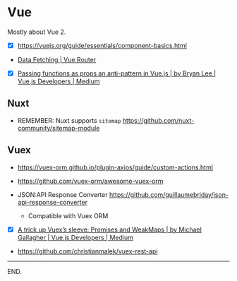 # Vue

Mostly about Vue 2.

- [x] https://vuejs.org/guide/essentials/component-basics.html

- [Data Fetching | Vue Router](https://router.vuejs.org/guide/advanced/data-fetching.html#fetching-after-navigation)

- [x] [Passing functions as props an anti-pattern in Vue.js | by Bryan Lee | Vue.js Developers | Medium](https://medium.com/js-dojo/passing-functions-as-props-an-anti-pattern-in-vue-js-b542fc0cf5d)


## Nuxt

- REMEMBER: Nuxt supports `sitemap` https://github.com/nuxt-community/sitemap-module


## Vuex

- https://vuex-orm.github.io/plugin-axios/guide/custom-actions.html

- https://github.com/vuex-orm/awesome-vuex-orm

- JSON:API Response Converter https://github.com/guillaumebriday/json-api-response-converter
    * Compatible with Vuex ORM

- [x] [A trick up Vuex’s sleeve: Promises and WeakMaps | by Michael Gallagher | Vue.js Developers | Medium](https://medium.com/js-dojo/a-trick-up-vuexs-sleeve-promises-and-weakmaps-a7629042399b)

- https://github.com/christianmalek/vuex-rest-api

---

END.
